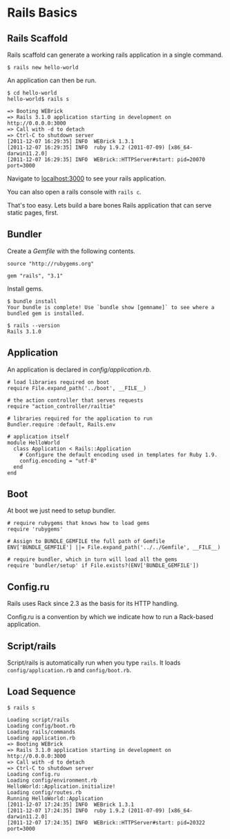 Rails Basics
============

Rails Scaffold
--------------

Rails scaffold can generate a working rails application in a single command.

    $ rails new hello-world

An application can then be run.

    $ cd hello-world
    hello-world$ rails s
    
    => Booting WEBrick
    => Rails 3.1.0 application starting in development on http://0.0.0.0:3000
    => Call with -d to detach
    => Ctrl-C to shutdown server
    [2011-12-07 16:29:35] INFO  WEBrick 1.3.1
    [2011-12-07 16:29:35] INFO  ruby 1.9.2 (2011-07-09) [x86_64-darwin11.2.0]
    [2011-12-07 16:29:35] INFO  WEBrick::HTTPServer#start: pid=20070 port=3000

Navigate to [localhost:3000](http://localhost:3000) to see your rails application.

You can also open a rails console with `rails c`.

That's too easy. Lets build a bare bones Rails application that can serve static pages, first. 

Bundler
-------

Create a *Gemfile* with the following contents.

    source "http://rubygems.org"

    gem "rails", "3.1"

Install gems.

    $ bundle install
    Your bundle is complete! Use `bundle show [gemname]` to see where a bundled gem is installed.
    
    $ rails --version
    Rails 3.1.0

Application
-----------

An application is declared in *config/application.rb*.

    # load libraries required on boot
    require File.expand_path('../boot', __FILE__)

    # the action controller that serves requests
    require "action_controller/railtie"

    # libraries required for the application to run
    Bundler.require :default, Rails.env

    # application itself
    module HelloWorld
      class Application < Rails::Application
        # Configure the default encoding used in templates for Ruby 1.9.
        config.encoding = "utf-8"
      end
    end

Boot
----

At boot we just need to setup bundler.

    # require rubygems that knows how to load gems
    require 'rubygems'
    
    # Assign to BUNDLE_GEMFILE the full path of Gemfile
    ENV['BUNDLE_GEMFILE'] ||= File.expand_path('../../Gemfile', __FILE__)

    # require bundler, which in turn will load all the gems
    require 'bundler/setup' if File.exists?(ENV['BUNDLE_GEMFILE'])

Config.ru
---------

Rails uses Rack since 2.3 as the basis for its HTTP handling.

Config.ru is a convention by which we indicate how to run a Rack-based application.

Script/rails
------------

Script/rails is automatically run when you type `rails`. It loads `config/application.rb` and `config/boot.rb`.

Load Sequence
-------------

    $ rails s
    
    Loading script/rails
    Loading config/boot.rb
    Loading rails/commands
    Loading application.rb
    => Booting WEBrick
    => Rails 3.1.0 application starting in development on http://0.0.0.0:3000
    => Call with -d to detach
    => Ctrl-C to shutdown server
    Loading config.ru
    Loading config/environment.rb
    HelloWorld::Application.initialize!
    Loading config/routes.rb
    Running HelloWorld::Application
    [2011-12-07 17:24:35] INFO  WEBrick 1.3.1
    [2011-12-07 17:24:35] INFO  ruby 1.9.2 (2011-07-09) [x86_64-darwin11.2.0]
    [2011-12-07 17:24:35] INFO  WEBrick::HTTPServer#start: pid=20322 port=3000

